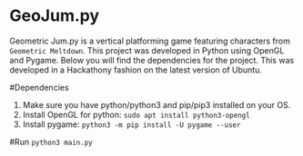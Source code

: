 # GeoJum.py

Geometric Jum.py is a vertical platforming game featuring characters from `Geometric Meltdown`. This project was developed in Python using OpenGL and Pygame. Below you will find the dependencies for the project. This was developed in a Hackathony fashion on the latest version of Ubuntu. 

#Dependencies
1. Make sure you have python/python3 and pip/pip3 installed on your OS.
1. Install OpenGL for python: `sudo apt install python3-opengl`
2. Install pygame: `python3 -m pip install -U pygame --user`

#Run
`python3 main.py`